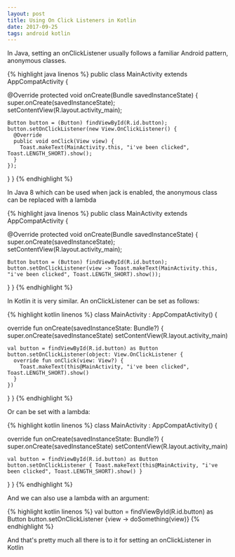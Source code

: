 ```yaml
---
layout: post
title: Using On Click Listeners in Kotlin
date: 2017-09-25
tags: android kotlin
---
```


In Java, setting an onClickListener usually follows a familiar Android pattern, anonymous classes.

{% highlight java linenos %}
public class MainActivity extends AppCompatActivity {

  @Override
  protected void onCreate(Bundle savedInstanceState) {
    super.onCreate(savedInstanceState);
    setContentView(R.layout.activity_main);

    Button button = (Button) findViewById(R.id.button);
    button.setOnClickListener(new View.OnClickListener() {
      @Override
      public void onClick(View view) {
        Toast.makeText(MainActivity.this, "i've been clicked", Toast.LENGTH_SHORT).show();
      }
    });
  }
}
{% endhighlight %}

In Java 8 which can be used when jack is enabled, the anonymous class can be replaced with a lambda

{% highlight java linenos %}
public class MainActivity extends AppCompatActivity {

  @Override
  protected void onCreate(Bundle savedInstanceState) {
    super.onCreate(savedInstanceState);
    setContentView(R.layout.activity_main);

    Button button = (Button) findViewById(R.id.button);
    button.setOnClickListener(view -> Toast.makeText(MainActivity.this, "i've been clicked", Toast.LENGTH_SHORT).show());
  }
}
{% endhighlight %}

In Kotlin it is very similar.  An onClickListener can be set as follows:

{% highlight kotlin linenos %}
class MainActivity : AppCompatActivity() {

  override fun onCreate(savedInstanceState: Bundle?) {
    super.onCreate(savedInstanceState)
    setContentView(R.layout.activity_main)

    val button = findViewById(R.id.button) as Button
    button.setOnClickListener(object: View.OnClickListener {
      override fun onClick(view: View?) {
        Toast.makeText(this@MainActivity, "i've been clicked", Toast.LENGTH_SHORT).show()
      }
    })
  }
}
{% endhighlight %}

Or can be set with a lambda:

{% highlight kotlin linenos %}
class MainActivity : AppCompatActivity() {

  override fun onCreate(savedInstanceState: Bundle?) {
    super.onCreate(savedInstanceState)
    setContentView(R.layout.activity_main)

    val button = findViewById(R.id.button) as Button
    button.setOnClickListener { Toast.makeText(this@MainActivity, "i've been clicked", Toast.LENGTH_SHORT).show() }
  }
}
{% endhighlight %}

And we can also use a lambda with an argument:

{% highlight kotlin linenos %}
val button = findViewById(R.id.button) as Button
button.setOnClickListener {view -> doSomething(view)}
{% endhighlight %}

And that's pretty much all there is to it for setting an onClickListener in Kotlin
